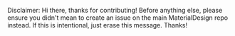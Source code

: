 Disclaimer:
Hi there, thanks for contributing! Before anything else, please ensure you didn't mean to create an issue on the main
MaterialDesign repo instead. If this is intentional, just erase this message. Thanks!
